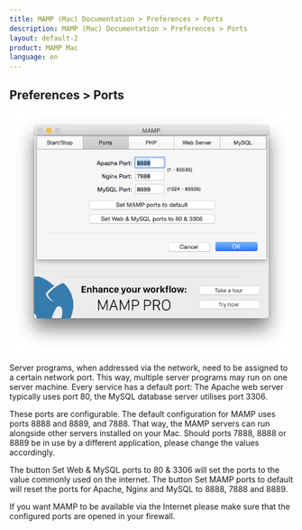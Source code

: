 ```yaml
---
title: MAMP (Mac) Documentation > Preferences > Ports
description: MAMP (Mac) Documentation > Preferences > Ports
layout: default-2
product: MAMP Mac
language: en
---
```


## Preferences > Ports

![MAMP](/en/MAMP-Mac/Preferences/Ports/Ports.png)

Server programs, when addressed via the network, need to be assigned to a certain network port. This way, multiple server programs may run on one server machine. Every service has a default port: The Apache web server typically uses port 80, the MySQL database server utilises port 3306.

These ports are configurable. The default configuration for MAMP uses ports 8888 and 8889, and 7888. That way, the MAMP servers can run alongside other servers installed on your Mac. Should ports 7888, 8888 or 8889 be in use by a different application, please change the values accordingly.

The button Set Web & MySQL ports to 80 & 3306 will set the ports to the value commonly used on the internet. The button Set MAMP ports to default will reset the ports for Apache, Nginx and MySQL to 8888, 7888 and 8889.

If you want MAMP to be available via the Internet please make sure that the configured ports are opened in your firewall.
